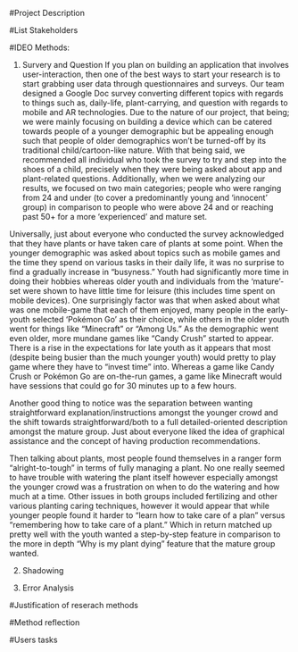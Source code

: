 #Project Description

#List Stakeholders

#IDEO Methods:
1. Survery and Question
If you plan on building an application that involves user-interaction, then one of the best ways to start your research is to start grabbing user data through questionnaires and surveys. Our team designed a Google Doc survey converting different topics with regards to things such as, daily-life, plant-carrying, and question with regards to mobile and AR technologies. Due to the nature of our project, that being; we were mainly focusing on building a device which can be catered towards people of a younger demographic but be appealing enough such that people of older demographics won’t be turned-off by its traditional child/cartoon-like nature. With that being said, we recommended all individual who took the survey to try and step into the shoes of a child, precisely when they were being asked about app and plant-related questions. Additionally, when we were analyzing our results, we focused on two main categories; people who were ranging from 24 and under (to cover a predominantly young and ‘innocent’ group) in comparison to people who were above 24 and or reaching past 50+ for a more ‘experienced’ and mature set. 

Universally, just about everyone who conducted the survey acknowledged that they have plants or have taken care of plants at some point. When the younger demographic was asked about topics such as mobile games and the time they spend on various tasks in their daily life, it was no surprise to find a gradually increase in “busyness.” Youth had significantly more time in doing their hobbies whereas older youth and individuals from the ‘mature’-set were shown to have little time for leisure (this includes time spent on mobile devices). One surprisingly factor was that when asked about what was one mobile-game that each of them enjoyed, many people in the early-youth selected ‘Pokémon Go’ as their choice, while others in the older youth went for things like “Minecraft” or “Among Us.” As the demographic went even older, more mundane games like “Candy Crush” started to appear. There is a rise in the expectations for late youth as it appears that most (despite being busier than the much younger youth) would pretty to play game where they have to “invest time” into. Whereas a game like Candy Crush or Pokémon Go are on-the-run games, a game like Minecraft would have sessions that could go for 30 minutes up to a few hours.  

Another good thing to notice was the separation between wanting straightforward explanation/instructions amongst the younger crowd and the shift towards straightforward/both to a full detailed-oriented description amongst the mature group. Just about everyone liked the idea of graphical assistance and the concept of having production recommendations. 

Then talking about plants, most people found themselves in a ranger form “alright-to-tough” in terms of fully managing a plant. No one really seemed to have trouble with watering the plant itself however especially amongst the younger crowd was a frustration on when to do the watering and how much at a time. Other issues in both groups included fertilizing and other various planting caring techniques, however it would appear that while younger people found it harder to “learn how to take care of a plan” versus “remembering how to take care of a plant.” Which in return matched up pretty well with the youth wanted a step-by-step feature in comparison to the more in depth “Why is my plant dying” feature that the mature group wanted. 

2. Shadowing

3. Error Analysis 

#Justification of reserach methods 


#Method reflection 

#Users tasks 

